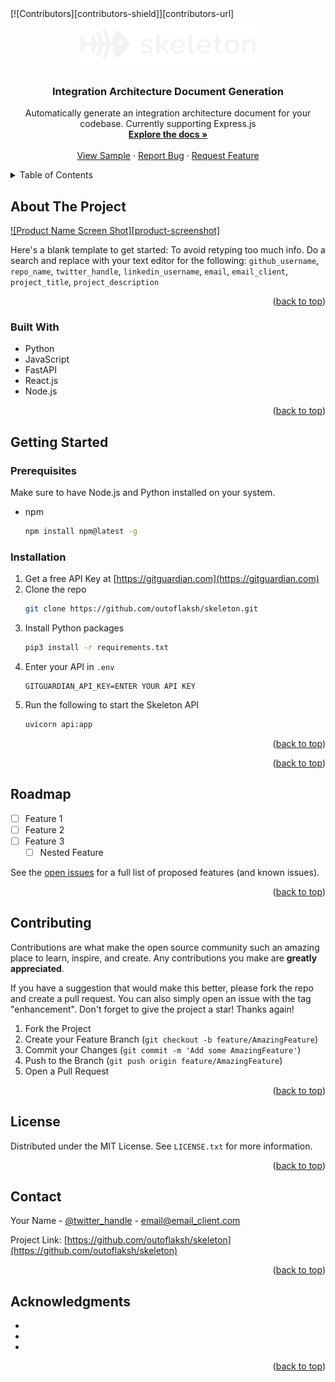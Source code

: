 <div id="top"></div>
[![Contributors][contributors-shield]][contributors-url]



<!-- PROJECT LOGO -->
<br />
<div align="center">
  <a href="https://github.com/outoflaksh/skeleton">
    <img src="images/logo.png" alt="Logo" width="auto" height="80">
  </a>

<h3 align="center">Integration Architecture Document Generation</h3>

  <p align="center">
    Automatically generate an integration architecture document for your codebase. Currently supporting Express.js
    <br />
    <a href="https://github.com/outoflaksh/skeleton"><strong>Explore the docs »</strong></a>
    <br />
    <br />
    <a href="https://github.com/outoflaksh/skeleton/blob/main/sample_integration_doc.json">View Sample</a>
    ·
    <a href="https://github.com/outoflaksh/skeleton/issues">Report Bug</a>
    ·
    <a href="https://github.com/outoflaksh/skeleton/issues">Request Feature</a>
  </p>
</div>



<!-- TABLE OF CONTENTS -->
<details>
  <summary>Table of Contents</summary>
  <ol>
    <li>
      <a href="#about-the-project">About The Project</a>
      <ul>
        <li><a href="#built-with">Built With</a></li>
      </ul>
    </li>
    <li>
      <a href="#getting-started">Getting Started</a>
      <ul>
        <li><a href="#prerequisites">Prerequisites</a></li>
        <li><a href="#installation">Installation</a></li>
      </ul>
    </li>
    <li><a href="#usage">Usage</a></li>
    <li><a href="#roadmap">Roadmap</a></li>
    <li><a href="#contributing">Contributing</a></li>
    <li><a href="#license">License</a></li>
    <li><a href="#contact">Contact</a></li>
    <li><a href="#acknowledgments">Acknowledgments</a></li>
  </ol>
</details>



<!-- ABOUT THE PROJECT -->
## About The Project

[![Product Name Screen Shot][product-screenshot]](https://example.com)

Here's a blank template to get started: To avoid retyping too much info. Do a search and replace with your text editor for the following: `github_username`, `repo_name`, `twitter_handle`, `linkedin_username`, `email`, `email_client`, `project_title`, `project_description`

<p align="right">(<a href="#top">back to top</a>)</p>



### Built With

* Python
* JavaScript
* FastAPI
* React.js
* Node.js

<p align="right">(<a href="#top">back to top</a>)</p>



<!-- GETTING STARTED -->
## Getting Started

### Prerequisites

Make sure to have Node.js and Python installed on your system.
* npm
  ```sh
  npm install npm@latest -g
  ```

### Installation

1. Get a free API Key at [https://gitguardian.com](https://gitguardian.com)
2. Clone the repo
   ```sh
   git clone https://github.com/outoflaksh/skeleton.git
   ```
3. Install Python packages
   ```sh
   pip3 install -r requirements.txt
   ```
4. Enter your API in `.env`
   ```
   GITGUARDIAN_API_KEY=ENTER YOUR API KEY
   ```
5. Run the following to start the Skeleton API
   ```sh
   uvicorn api:app
   ```


<p align="right">(<a href="#top">back to top</a>)</p>



<p align="right">(<a href="#top">back to top</a>)</p>



<!-- ROADMAP -->
## Roadmap

- [ ] Feature 1
- [ ] Feature 2
- [ ] Feature 3
    - [ ] Nested Feature

See the [open issues](https://github.com/outoflaksh/skeleton/issues) for a full list of proposed features (and known issues).

<p align="right">(<a href="#top">back to top</a>)</p>



<!-- CONTRIBUTING -->
## Contributing

Contributions are what make the open source community such an amazing place to learn, inspire, and create. Any contributions you make are **greatly appreciated**.

If you have a suggestion that would make this better, please fork the repo and create a pull request. You can also simply open an issue with the tag "enhancement".
Don't forget to give the project a star! Thanks again!

1. Fork the Project
2. Create your Feature Branch (`git checkout -b feature/AmazingFeature`)
3. Commit your Changes (`git commit -m 'Add some AmazingFeature'`)
4. Push to the Branch (`git push origin feature/AmazingFeature`)
5. Open a Pull Request

<p align="right">(<a href="#top">back to top</a>)</p>



<!-- LICENSE -->
## License

Distributed under the MIT License. See `LICENSE.txt` for more information.

<p align="right">(<a href="#top">back to top</a>)</p>



<!-- CONTACT -->
## Contact

Your Name - [@twitter_handle](https://twitter.com/twitter_handle) - email@email_client.com

Project Link: [https://github.com/outoflaksh/skeleton](https://github.com/outoflaksh/skeleton)

<p align="right">(<a href="#top">back to top</a>)</p>



<!-- ACKNOWLEDGMENTS -->
## Acknowledgments

* []()
* []()
* []()

<p align="right">(<a href="#top">back to top</a>)</p>



<!-- MARKDOWN LINKS & IMAGES -->
<!-- https://www.markdownguide.org/basic-syntax/#reference-style-links -->
[contributors-shield]: https://img.shields.io/github/contributors/outoflaksh/skeleton.svg?style=for-the-badge
[contributors-url]: https://github.com/outoflaksh/skeleton/graphs/contributors